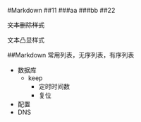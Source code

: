 #Markdown
##11
###aa
###bb
##22

~~文本删除样式~~

 文本凸显样式

##Markdown 常用列表，无序列表，有序列表
* 数据库
	* keep
		* 定时时间数
		* 复位
* 配置
* DNS
